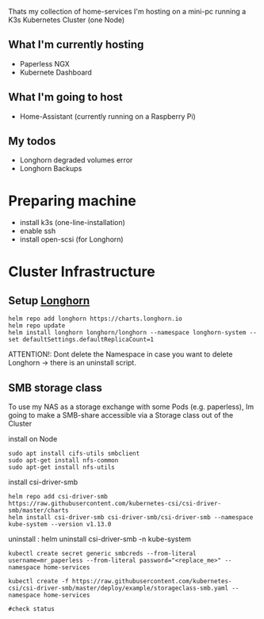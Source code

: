 Thats my collection of home-services I'm hosting on a mini-pc running a K3s Kubernetes Cluster (one Node) 

## What I'm currently hosting
- Paperless NGX
- Kubernete Dashboard

## What I'm going to host
- Home-Assistant (currently running on a Raspberry Pi)

## My todos
- Longhorn degraded volumes error
- Longhorn Backups

# Preparing machine
- install k3s (one-line-installation)
- enable ssh
- install open-scsi (for Longhorn)

# Cluster Infrastructure
## Setup [Longhorn](https://github.com/longhorn/longhorn/tree/master/chart)
```
helm repo add longhorn https://charts.longhorn.io
helm repo update
helm install longhorn longhorn/longhorn --namespace longhorn-system --set defaultSettings.defaultReplicaCount=1
```
ATTENTION!: Dont delete the Namespace in case you want to delete Longhorn -> there is an uninstall script.

## SMB storage class
To use my NAS as a storage exchange with some Pods (e.g. paperless), Im going to make a SMB-share accessible via a Storage class out of the Cluster

install on Node
```
sudo apt install cifs-utils smbclient
sudo apt-get install nfs-common
sudo apt-get install nfs-utils
```

install csi-driver-smb
```
helm repo add csi-driver-smb https://raw.githubusercontent.com/kubernetes-csi/csi-driver-smb/master/charts
helm install csi-driver-smb csi-driver-smb/csi-driver-smb --namespace kube-system --version v1.13.0
```
uninstall : helm uninstall csi-driver-smb -n kube-system

```
kubectl create secret generic smbcreds --from-literal username=mr_paperless --from-literal password="<replace_me>" --namespace home-services

kubectl create -f https://raw.githubusercontent.com/kubernetes-csi/csi-driver-smb/master/deploy/example/storageclass-smb.yaml --namespace home-services

#check status

```

